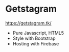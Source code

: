 # Getstagram
https://getstagram.tk/
* Pure Javascript, HTML5
* Style with Bootstrap
* Hosting with Firebase
